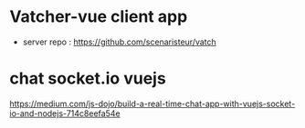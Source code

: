 # Vatcher-vue client app
- server repo : https://github.com/scenaristeur/vatch


# chat socket.io vuejs

https://medium.com/js-dojo/build-a-real-time-chat-app-with-vuejs-socket-io-and-nodejs-714c8eefa54e
